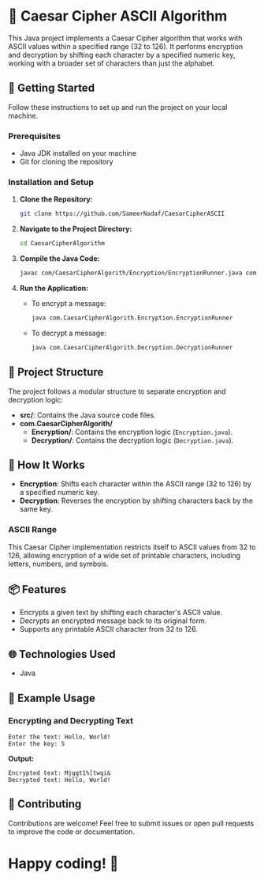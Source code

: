 # 🔐 Caesar Cipher ASCII Algorithm

This Java project implements a Caesar Cipher algorithm that works with ASCII values within a specified range (32 to 126). It performs encryption and decryption by shifting each character by a specified numeric key, working with a broader set of characters than just the alphabet.

## 🚀 Getting Started

Follow these instructions to set up and run the project on your local machine.

### Prerequisites
- Java JDK installed on your machine
- Git for cloning the repository

### Installation and Setup

1. **Clone the Repository:**

   ```bash
   git clone https://github.com/SameerNadaf/CaesarCipherASCII
   ```

2. **Navigate to the Project Directory:**

   ```bash
   cd CaesarCipherAlgorithm
   ```

3. **Compile the Java Code:**

   ```bash
   javac com/CaesarCipherAlgorith/Encryption/EncryptionRunner.java com/CaesarCipherAlgorith/Decryption/DecryptionRunner.java
   ```

4. **Run the Application:**

   - To encrypt a message:

     ```bash
     java com.CaesarCipherAlgorith.Encryption.EncryptionRunner
     ```

   - To decrypt a message:

     ```bash
     java com.CaesarCipherAlgorith.Decryption.DecryptionRunner
     ```

## 📂 Project Structure

The project follows a modular structure to separate encryption and decryption logic:

- **src/**: Contains the Java source code files.
- **com.CaesarCipherAlgorith/**
  - **Encryption/**: Contains the encryption logic (`Encryption.java`).
  - **Decryption/**: Contains the decryption logic (`Decryption.java`).

## 🔑 How It Works

- **Encryption**: Shifts each character within the ASCII range (32 to 126) by a specified numeric key.
- **Decryption**: Reverses the encryption by shifting characters back by the same key.

### ASCII Range

This Caesar Cipher implementation restricts itself to ASCII values from 32 to 126, allowing encryption of a wide set of printable characters, including letters, numbers, and symbols.

## 📦 Features

- Encrypts a given text by shifting each character's ASCII value.
- Decrypts an encrypted message back to its original form.
- Supports any printable ASCII character from 32 to 126.

## 🌐 Technologies Used

- Java

## 📘 Example Usage

### Encrypting and Decrypting Text

```plaintext
Enter the text: Hello, World!
Enter the key: 5
```

**Output:**

```plaintext
Encrypted text: Mjqqt1%[twqi&
Decrypted text: Hello, World!
```

## 🤝 Contributing

Contributions are welcome! Feel free to submit issues or open pull requests to improve the code or documentation.

# Happy coding! 🎉
